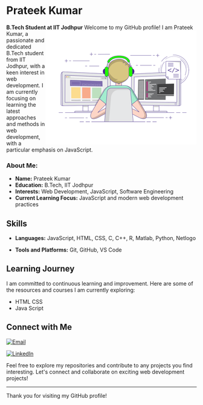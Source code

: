 # Prateek Kumar

**B.Tech Student at IIT Jodhpur**
<img align="right" alt="Coding" width="400" src="https://raw.githubusercontent.com/devSouvik/devSouvik/master/gif3.gif">
Welcome to my GitHub profile! I am Prateek Kumar, a passionate and dedicated B.Tech student from IIT Jodhpur, with a keen interest in web development. I am currently focusing on learning the latest approaches and methods in web development, with a particular emphasis on JavaScript.

 <h3> About Me:</h3>

- **Name:** Prateek Kumar
- **Education:** B.Tech, IIT Jodhpur
- **Interests:** Web Development, JavaScript, Software Engineering
- **Current Learning Focus:** JavaScript and modern web development practices 

## Skills

- **Languages:** JavaScript, HTML, CSS, C, C++, R, Matlab, Python, Netlogo
 <!---
- **Frameworks and Libraries:** (List any frameworks or libraries you are familiar with or learning, such as React, Node.js, etc.) -->
- **Tools and Platforms:** Git, GitHub, VS Code
<!--
## Projects

Here are a few projects I am currently working on or have completed:

### [Project Name 1](link-to-project)
A brief description of what this project is about and the technologies used.

### [Project Name 2](link-to-project)
A brief description of what this project is about and the technologies used.
-->
## Learning Journey

I am committed to continuous learning and improvement. Here are some of the resources and courses I am currently exploring:

- HTML CSS
- Java Script

## Connect with Me

[![Email](https://img.shields.io/badge/Email-Contact-blue?style=flat&logo=gmail)](mailto:prateekkumar72007@gmail.com)

[![LinkedIn](https://img.shields.io/badge/LinkedIn-Profile-blue?style=flat&logo=linkedin)](https://www.linkedin.com/in/prateek-kumar-m07-d15-y2003)

<!--
- **Twitter:** [Your Twitter Profile](link-to-twitter) -->

Feel free to explore my repositories and contribute to any projects you find interesting. Let's connect and collaborate on exciting web development projects!

---

Thank you for visiting my GitHub profile!



<!---
PrateekKumar15/PrateekKumar15 is a ✨ special ✨ repository because its `README.md` (this file) appears on your GitHub profile.
You can click the Preview link to take a look at your changes.
--->
